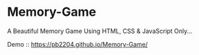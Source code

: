# Memory-Game
A Beautiful Memory Game Using HTML, CSS &amp; JavaScript Only...

Demo :: https://pb2204.github.io/Memory-Game/
